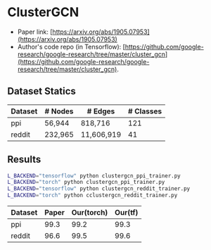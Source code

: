 ClusterGCN
============

- Paper link: [https://arxiv.org/abs/1905.07953](https://arxiv.org/abs/1905.07953)
- Author's code repo (in Tensorflow):
  [https://github.com/google-research/google-research/tree/master/cluster_gcn](https://github.com/google-research/google-research/tree/master/cluster_gcn).

Dataset Statics
-------

| Dataset | # Nodes | # Edges    | # Classes |
|---------|---------|------------|-----------|
| ppi     | 56,944  | 818,716    | 121       |
| reddit  | 232,965 | 11,606,919 | 41        |


Results
-------

```bash
L_BACKEND="tensorflow" python clustergcn_ppi_trainer.py
L_BACKEND="torch" python clustergcn_ppi_trainer.py
L_BACKEND="tensorflow" python clustergcn_reddit_trainer.py
L_BACKEND="torch" python cclustergcn_reddit_trainer.py
```

| Dataset | Paper | Our(torch) | Our(tf) |
|---------|-------|------------|---------|
| ppi     | 99.3  | 99.2       | 99.3    |
| reddit  | 96.6  | 99.5       | 99.6    |

